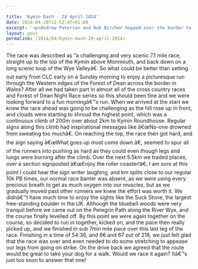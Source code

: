 ```yaml
---

title: 'Kymin Dash - 28 April 2014'
date: 2014-04-28T12:52:47+01:00
excerpt: '<p>Andrew Paterson and Rob Bircher hopped over the border to take on the, brutal, Kymin Dash on Sunday.</p>'
layout: post
permalink: /2014/04/kymin-dash-28-april-2014/
---
```

The race was described as &#8220;a challenging and very scenic 7.1 mile race, straight up to the top of the Kymin above Monmouth, and back down on a long scenic loop of the Wye Valleyâ€. So what could be better than setting out early from CLC early on a Sunday morning to enjoy a picturesque run through the Western edges of the Forest of Dean across the border in Wales? After all we had taken part in almost all of the cross country races and Forest of Dean Night Race series so this should been fine and we were looking forward to a fun morningâ€™s run. When we arrived at the start we knew the race ahead was going to be challenging as the hill rose up in front, and clouds were starting to shroud the highest point, which was a continuous climb of 200m over about 2km to Kymin Roundhouse. Regular signs along this climb had inspirational messages like â€œNo-one drowned from sweating too muchâ€. On reaching the top, the race then got hard, and the sign saying â€œWhat goes up must come down.â€, seemed to spur all of the runners into pushing as hard as they could even though legs and lungs were burning after the climb. Over the next 5.5km we traded places, over a section signposted â€œEnjoy the roller coaster!â€, I am sure at this point I could hear the sign writer laughing, and km splits close to our regular 10k PB times, our normal race banter was absent, as we were using every precious breath to get as much oxygen into our muscles, but as we gradually moved past other runners we knew the effort was worth it. We didnâ€™t have much time to enjoy the sights like the Suck Stone, the largest free-standing boulder in the UK. Although the bluebell woods were very tranquil before we came out on the Peregrin Path along the River Wye, and the course finally levelled off. By this point we were again together on the course, so decided to run in together, kicked on, and the pace then really picked up, and we finished in sub 7min mile pace over this last leg of the race. Finishing in a time of 54:36, and 66 and 67 out of 218, we just felt glad that the race was over and even needed to do some stretching to appease our legs from going on strike. On the drive back we agreed that the route would be great to take your dog for a walk. Would we race it again? Itâ€™s just too soon to answer that one!